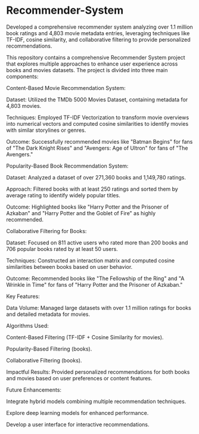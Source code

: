 # Recommender-System
Developed a comprehensive recommender system analyzing over 1.1 million book ratings and 4,803 movie metadata entries, leveraging techniques like TF-IDF, cosine similarity, and collaborative filtering to provide personalized recommendations.


This repository contains a comprehensive Recommender System project that explores multiple approaches to enhance user experience across books and movies datasets. The project is divided into three main components:

Content-Based Movie Recommendation System:

Dataset: Utilized the TMDb 5000 Movies Dataset, containing metadata for 4,803 movies.

Techniques: Employed TF-IDF Vectorization to transform movie overviews into numerical vectors and computed cosine similarities to identify movies with similar storylines or genres.

Outcome: Successfully recommended movies like "Batman Begins" for fans of "The Dark Knight Rises" and "Avengers: Age of Ultron" for fans of "The Avengers."

Popularity-Based Book Recommendation System:

Dataset: Analyzed a dataset of over 271,360 books and 1,149,780 ratings.

Approach: Filtered books with at least 250 ratings and sorted them by average rating to identify widely popular titles.

Outcome: Highlighted books like "Harry Potter and the Prisoner of Azkaban" and "Harry Potter and the Goblet of Fire" as highly recommended.

Collaborative Filtering for Books:

Dataset: Focused on 811 active users who rated more than 200 books and 706 popular books rated by at least 50 users.

Techniques: Constructed an interaction matrix and computed cosine similarities between books based on user behavior.

Outcome: Recommended books like "The Fellowship of the Ring" and "A Wrinkle in Time" for fans of "Harry Potter and the Prisoner of Azkaban."

Key Features:

Data Volume: Managed large datasets with over 1.1 million ratings for books and detailed metadata for movies.

Algorithms Used:

Content-Based Filtering (TF-IDF + Cosine Similarity for movies).

Popularity-Based Filtering (books).

Collaborative Filtering (books).

Impactful Results: Provided personalized recommendations for both books and movies based on user preferences or content features.

Future Enhancements:

Integrate hybrid models combining multiple recommendation techniques.

Explore deep learning models for enhanced performance.

Develop a user interface for interactive recommendations.
